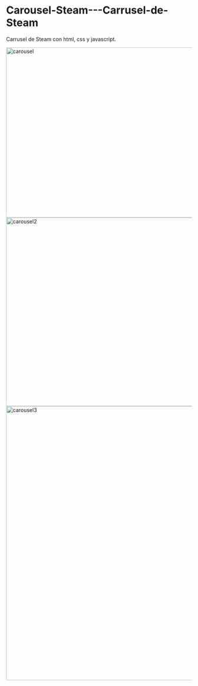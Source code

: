 # Carousel-Steam---Carrusel-de-Steam
Carrusel de Steam con html, css y javascript. 

<img width="1120" height="462" alt="carousel" src="https://github.com/user-attachments/assets/1da8c8bc-00a1-4bcd-8449-b6540e78185f" />

<img width="1131" height="512" alt="carousel2" src="https://github.com/user-attachments/assets/daa590e6-3cd9-46fc-a1c2-06ba0c30d1f9" />

<img width="1191" height="744" alt="carousel3" src="https://github.com/user-attachments/assets/d639f1c2-fded-4f59-b0a8-ed762f6c7e50" />
